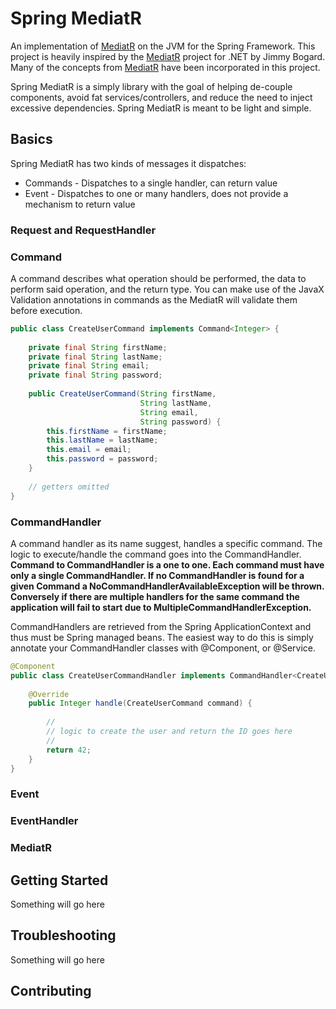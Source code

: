 # Spring MediatR

An implementation of [MediatR](https://github.com/jbogard/MediatR) on the JVM for the Spring Framework. This project is heavily inspired by
the [MediatR](https://github.com/jbogard/MediatR) project for .NET by Jimmy Bogard. Many of the concepts
from [MediatR](https://github.com/jbogard/MediatR) have been incorporated in this project.

Spring MediatR is a simply library with the goal of helping de-couple components, avoid 
fat services/controllers, and reduce the need to inject excessive dependencies. Spring MediatR 
is meant to be light and simple.

## Basics

Spring MediatR has two kinds of messages it dispatches:

* Commands - Dispatches to a single handler, can return value
* Event - Dispatches to one or many handlers, does not provide a mechanism to return value

### Request and RequestHandler

### Command

A command describes what operation should be performed, the data to perform said operation,
and the return type. You can make use of the JavaX Validation annotations in commands as the
MediatR will validate them before execution.

```java
public class CreateUserCommand implements Command<Integer> {
    
    private final String firstName;
    private final String lastName;
    private final String email;
    private final String password;
    
    public CreateUserCommand(String firstName,
                             String lastName,
                             String email,
                             String password) {
        this.firstName = firstName;
        this.lastName = lastName;
        this.email = email;
        this.password = password;
    }
    
    // getters omitted 
}
```

### CommandHandler

A command handler as its name suggest, handles a specific command. The logic to execute/handle 
the command goes into the CommandHandler. **Command to CommandHandler is a one to one. Each command
must have only a single CommandHandler. If no CommandHandler is found for a given Command a 
NoCommandHandlerAvailableException will be thrown. Conversely if there are multiple handlers for the
same command the application will fail to start due to MultipleCommandHandlerException.**

CommandHandlers are retrieved from the Spring ApplicationContext and thus must be Spring managed beans.
The easiest way to do this is simply annotate your CommandHandler classes with @Component, or @Service.

```java
@Component
public class CreateUserCommandHandler implements CommandHandler<CreateUserCommand, Integer> {
    
    @Override
    public Integer handle(CreateUserCommand command) {
        
        //
        // logic to create the user and return the ID goes here
        //
        return 42;
    }
} 
```

### Event

### EventHandler

### MediatR



## Getting Started

Something will go here

## Troubleshooting

Something will go here

## Contributing



